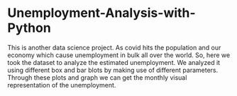 # Unemployment-Analysis-with-Python
This is another data science project.
As covid hits the population and our economy which cause unemployment in bulk all over the world.
So, here we took the dataset to analyze the estimated unemployment.
We analyzed it using different box and bar blots by making use of different parameters.
Through these plots and graph we can get the monthly visual representation of the unemployment.
